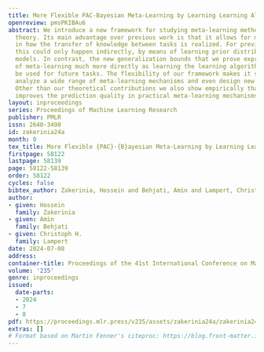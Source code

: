 ```yaml
---
title: More Flexible PAC-Bayesian Meta-Learning by Learning Learning Algorithms
openreview: pmsPKIBAu6
abstract: We introduce a new framework for studying meta-learning methods using PAC-Bayesian
  theory. Its main advantage over previous work is that it allows for more flexibility
  in how the transfer of knowledge between tasks is realized. For previous approaches,
  this could only happen indirectly, by means of learning prior distributions over
  models. In contrast, the new generalization bounds that we prove express the process
  of meta-learning much more directly as learning the learning algorithm that should
  be used for future tasks. The flexibility of our framework makes it suitable to
  analyze a wide range of meta-learning mechanisms and even design new mechanisms.
  Other than our theoretical contributions we also show empirically that our framework
  improves the prediction quality in practical meta-learning mechanisms.
layout: inproceedings
series: Proceedings of Machine Learning Research
publisher: PMLR
issn: 2640-3498
id: zakerinia24a
month: 0
tex_title: More Flexible {PAC}-{B}ayesian Meta-Learning by Learning Learning Algorithms
firstpage: 58122
lastpage: 58139
page: 58122-58139
order: 58122
cycles: false
bibtex_author: Zakerinia, Hossein and Behjati, Amin and Lampert, Christoph H.
author:
- given: Hossein
  family: Zakerinia
- given: Amin
  family: Behjati
- given: Christoph H.
  family: Lampert
date: 2024-07-08
address:
container-title: Proceedings of the 41st International Conference on Machine Learning
volume: '235'
genre: inproceedings
issued:
  date-parts:
  - 2024
  - 7
  - 8
pdf: https://proceedings.mlr.press/v235/assets/zakerinia24a/zakerinia24a.pdf
extras: []
# Format based on Martin Fenner's citeproc: https://blog.front-matter.io/posts/citeproc-yaml-for-bibliographies/
---
```

